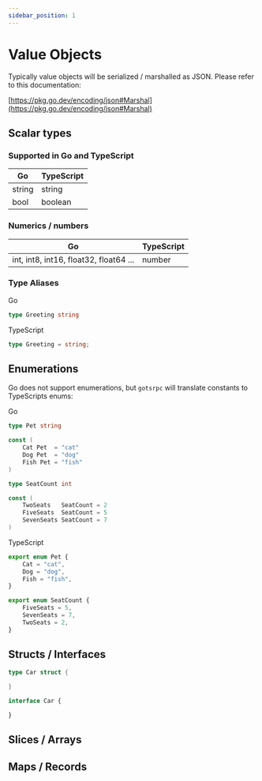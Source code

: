 ```yaml
---
sidebar_position: 1
---
```

# Value Objects

Typically value objects will be serialized / marshalled as JSON. Please refer to this documentation:

[https://pkg.go.dev/encoding/json#Marshal](https://pkg.go.dev/encoding/json#Marshal)

## Scalar types

### Supported in Go and TypeScript

| Go     | TypeScript |
| ------ | ---------- |
| string | string     |
| bool   | boolean    |

### Numerics / numbers

| Go                                     | TypeScript |
| -------------------------------------- | ---------- |
| int, int8, int16, float32, float64 ... | number     |

### Type Aliases

Go
```go
type Greeting string
```

TypeScript
```typescript
type Greeting = string;
```

## Enumerations

Go does not support enumerations, but `gotsrpc` will translate constants to TypeScripts enums:

Go
```go
type Pet string

const (
    Cat Pet  = "cat"
    Dog Pet  = "dog"
    Fish Pet = "fish"
)

type SeatCount int

const (
	TwoSeats   SeatCount = 2
	FiveSeats  SeatCount = 5
	SevenSeats SeatCount = 7
)
```

TypeScript
```typescript
export enum Pet {
    Cat = "cat",
    Dog = "dog",
    Fish = "fish",
}

export enum SeatCount {
	FiveSeats = 5,
	SevenSeats = 7,
	TwoSeats = 2,
}
```

## Structs / Interfaces

```go
type Car struct {

}
```

```typescript
interface Car {

}
```

## Slices / Arrays

## Maps / Records

